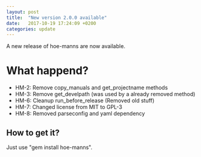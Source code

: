 ```yaml
---
layout: post
title:  "New version 2.0.0 available"
date:   2017-10-19 17:24:09 +0200
categories: update
---
```

A new release of hoe-manns are now available.

# What happend?

* HM-2: Remove copy_manuals and get_projectname methods
* HM-3: Remove get_develpath (was used by a already removed method)
* HM-6: Cleanup run_before_release (Removed old stuff)
* HM-7: Changed license from MIT to GPL-3
* HM-8: Removed parseconfig and yaml dependency

## How to get it?
Just use "gem install hoe-manns".